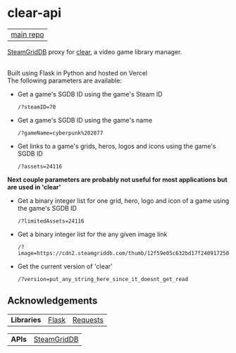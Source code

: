 # clear-api

<table>
<tbody>
<tr>
<td><a href="https://github.com/adithyasource/clear" target="_blank">main repo</a></td>
</tr>
</tbody>
</table>

[SteamGridDB](https://www.steamgriddb.com) proxy for [clear](https://clear.adithya.zip), a video game library manager.

\
Built using Flask in Python and hosted on Vercel
\
The following parameters are available:

- Get a game's SGDB ID using the game's Steam ID
  ```
  /?steamID=70
  ```
- Get a game's SGDB ID using the game's name
  ```
  /?gameName=cyberpunk%202077
  ```
- Get links to a game's grids, heros, logos and icons using the game's SGDB ID
  ```
  /?assets=24116
  ```
**Next couple parameters are probably not useful for most applications but are used in 'clear'**

- Get a binary integer list for one grid, hero, logo and icon of a game using the game's SGDB ID
  ```
  /?limitedAssets=24116
  ```
- Get a binary integer list for the any given image link
  ```
  /?image=https://cdn2.steamgriddb.com/thumb/12f59e05c632bd17f2409172507d6407.png
  ```
- Get the current version of 'clear'
  ```
  /?version=put_any_string_here_since_it_doesnt_get_read
  ```


## Acknowledgements

<table>
<tbody>
<tr>
<td><b>Libraries</b></td>
<td><a href="https://pypi.org/project/Flask/" target="_blank">Flask</a></td>
<td><a href="https://pypi.org/project/requests/" target="_blank">Requests</a></td>
</tr>
</tbody>
</table>

<table>
<tbody>
<tr>
<td><b>APIs</b></td>
<td><a href="https://www.steamgriddb.com/api/v2" target="_blank">SteamGridDB</a></td>
</tr>
</tbody>
</table>
